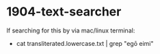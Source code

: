 # 1904-text-searcher


If searching for this by via mac/linux terminal:
- cat transliterated.lowercase.txt | grep "egō eimi"